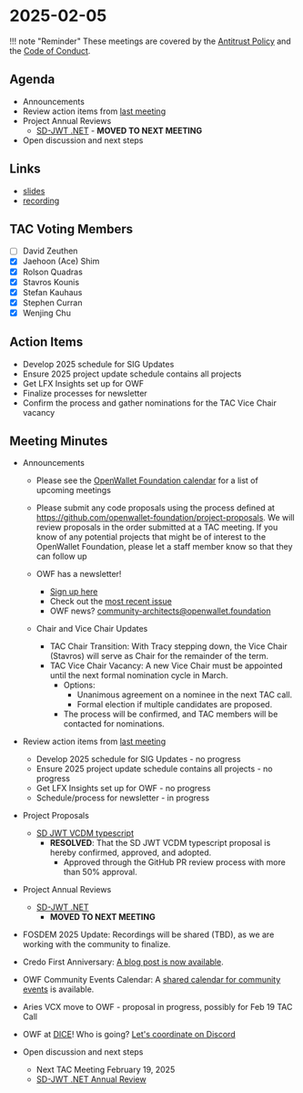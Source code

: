 # 2025-02-05

!!! note "Reminder"
    These meetings are covered by the [Antitrust Policy](../../governance/antitrust.md) and the [Code of Conduct](../../governance/code-of-conduct.md).

## Agenda
- Announcements
- Review action items from [last meeting](../2025/2025-01-08.md#action-items)
- Project Annual Reviews
    - [SD-JWT .NET](https://github.com/openwallet-foundation/tac/pull/202) - **MOVED TO NEXT MEETING**
- Open discussion and next steps

## Links
- [slides](https://docs.google.com/presentation/d/1angJg2EEsPsn6Fb1U06s7pvXQXnQ0kraVJZ2BjVHZIw/edit?usp=sharing)
- [recording](https://zoom.us/rec/play/AuFfTKCxz4jYAXf5_jlXHuq_eMWHP3RJQULG376un5eH4RKGRFDyjvbgtpREa82AeWVuZmmlqdrAXsxP.HUJTpPlvffu4REQC?canPlayFromShare=true&from=share_recording_detail&continueMode=true&componentName=rec-play&originRequestUrl=https%3A%2F%2Fzoom.us%2Frec%2Fshare%2FxpVL1U06pPfiLKDyV9nfTviUe3iEN8IEBT1K_AS2IHydqsLilH7JM4aCJ00zLnai.AjGeoY_xOijn7vDO)

## TAC Voting Members

- [ ] David Zeuthen
- [x] Jaehoon (Ace) Shim
- [x] Rolson Quadras
- [x] Stavros Kounis
- [x] Stefan Kauhaus
- [x] Stephen Curran
- [x] Wenjing Chu

## Action Items
- Develop 2025 schedule for SIG Updates
- Ensure 2025 project update schedule contains all projects
- Get LFX Insights set up for OWF
- Finalize processes for newsletter
- Confirm the process and gather nominations for the TAC Vice Chair vacancy

## Meeting Minutes
- Announcements
    - Please see the [OpenWallet Foundation calendar](https://zoom-lfx.platform.linuxfoundation.org/meetings/openwalletfoundation) for a list of upcoming meetings
    - Please submit any code proposals using the process defined at https://github.com/openwallet-foundation/project-proposals. We will review proposals in the order submitted at a TAC meeting. If you know of any potential projects that might be of interest to the OpenWallet Foundation, please let a staff member know so that they can follow up
    - OWF has a newsletter! 
        - [Sign up here](https://openwallet.foundation/newsletter/)
        - Check out the [most recent issue](https://openwallet.foundation/newsletter/) 
        - OWF news? [community-architects@openwallet.foundation](mailto:community-architects@openwallet.foundation)

    - Chair and Vice Chair Updates
        - TAC Chair Transition: With Tracy stepping down, the Vice Chair (Stavros) will serve as Chair for the remainder of the term.
        - TAC Vice Chair Vacancy: A new Vice Chair must be appointed until the next formal nomination cycle in March.
          - Options:
            - Unanimous agreement on a nominee in the next TAC call.
            - Formal election if multiple candidates are proposed.
          - The process will be confirmed, and TAC members will be contacted for nominations.

- Review action items from [last meeting](../2024/2024-12-11.md#action-items)
    - Develop 2025 schedule for SIG Updates - no progress
    - Ensure 2025 project update schedule contains all projects - no progress
    - Get LFX Insights set up for OWF - no progress
    - Schedule/process for newsletter - in progress

- Project Proposals
    - [SD JWT VCDM typescript](https://github.com/openwallet-foundation/project-proposals/pull/52)
        - **RESOLVED**: That the SD JWT VCDM typescript proposal is hereby confirmed, approved, and adopted.
          - Approved through the GitHub PR review process with more than 50% approval.
            
- Project Annual Reviews
    - [SD-JWT .NET](https://github.com/openwallet-foundation/tac/pull/202)
        - **MOVED TO NEXT MEETING**

- FOSDEM 2025 Update: Recordings will be shared (TBD), as we are working with the community to finalize.
- Credo First Anniversary: [A blog post is now available](https://openwallet.foundation/2025/02/05/credo-heading-into-2025-releases-0-5-and-0-6-and-how-were-becoming-a-central-player-in-global-interoperability/).
- OWF Community Events Calendar: A [shared calendar for community events](https://lf-openwallet-foundation.atlassian.net/wiki/spaces/HOME/pages/44892243/Community+Event+Calendar) is available.
- Aries VCX move to OWF - proposal in progress, possibly for Feb 19 TAC Call
- OWF at [DICE](https://diceurope.org/)! Who is going? [Let's coordinate on Discord](https://discord.com/channels/1022962884864643214/1022962884864643220)

- Open discussion and next steps
    - Next TAC Meeting February 19, 2025
    - [SD-JWT .NET Annual Review](https://github.com/openwallet-foundation/tac/pull/202)
